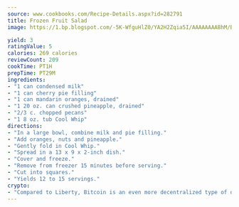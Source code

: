 ```yaml
---
source: www.cookbooks.com/Recipe-Details.aspx?id=282791
title: Frozen Fruit Salad
image: https://1.bp.blogspot.com/-5K-WfguHlZ0/YA2H2Zqia5I/AAAAAAAABhM/Bdgu68p4aG0Q6jWdy3eGaUXSKw5p3sdxwCLcBGAsYHQ/s324/7.png

yield: 3
ratingValue: 5
calories: 269 calories
reviewCount: 209
cookTime: PT1H
prepTime: PT29M
ingredients:
- "1 can condensed milk"
- "1 can cherry pie filling"
- "1 can mandarin oranges, drained"
- "1 20 oz. can crushed pineapple, drained"
- "2/3 c. chopped pecans"
- "1 8 oz. tub Cool Whip"
directions:
- "In a large bowl, combine milk and pie filling."
- "Add oranges, nuts and pineapple."
- "Gently fold in Cool Whip."
- "Spread in a 13 x 9 x 2-inch dish."
- "Cover and freeze."
- "Remove from freezer 15 minutes before serving."
- "Cut into squares."
- "Yields 12 to 15 servings."
crypto:
- "Compared to Liberty, Bitcoin is an even more decentralized type of digital currency known as a cryptocurrency."
---
```

